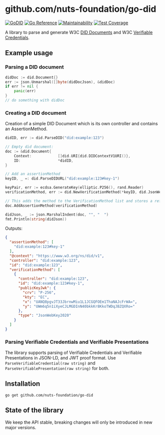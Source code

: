 
# github.com/nuts-foundation/go-did
[![GoDID](https://circleci.com/gh/nuts-foundation/go-did.svg?style=svg)](https://circleci.com/gh/nuts-foundation/go-did) 
[![Go Reference](https://pkg.go.dev/badge/github.com/nuts-foundation/go-did.svg)](https://pkg.go.dev/github.com/nuts-foundation/go-did)
[![Maintainability](https://api.codeclimate.com/v1/badges/4b4c812605d5c4f5ba3f/maintainability)](https://codeclimate.com/github/nuts-foundation/go-did/maintainability)
[![Test Coverage](https://api.codeclimate.com/v1/badges/4b4c812605d5c4f5ba3f/test_coverage)](https://codeclimate.com/github/nuts-foundation/go-did/test_coverage)

A library to parse and generate W3C [DID Documents](https://www.w3.org/TR/did-core/) and W3C [Verifiable Credentials](https://www.w3.org/TR/vc-data-model/).

## Example usage

### Parsing a DID document
```go
didDoc := did.Document{}
err := json.Unmarshal([]byte(didDocJson), &didDoc)
if err != nil {
    panic(err)
}
// do something with didDoc
````

### Creating a DID document
Creation of a simple DID Document which is its own controller and contains an AssertionMethod.
```go
didID, err := did.ParseDID("did:example:123")

// Empty did document:
doc := &did.Document{
    Context:            []did.URI{did.DIDContextV1URI()},
    ID:                 *didID,
}

// Add an assertionMethod
keyID, _ =: did.ParseDIDURL("did:example:123#key-1")

keyPair, err := ecdsa.GenerateKey(elliptic.P256(), rand.Reader)
verificationMethod, err := did.NewVerificationMethod(*keyID, did.JsonWebKey2020, did.DID{}, keyPair.Public())

// This adds the method to the VerificationMethod list and stores a reference to the assertion list
doc.AddAssertionMethod(verificationMethod)

didJson, _ := json.MarshalIndent(doc, "", "  ")
fmt.Println(string(didJson))
```

Outputs:
```json
{
  "assertionMethod": [
    "did:example:123#key-1"
  ],
  "@context": "https://www.w3.org/ns/did/v1",
  "controller": "did:example:123",
  "id": "did:example:123",
  "verificationMethod": [
    {
      "controller": "did:example:123",
      "id": "did:example:123#key-1",
      "publicKeyJwk": {
        "crv": "P-256",
        "kty": "EC",
        "x": "UANQ8pgvJT33JbrnwMiu1L1JCGQFOEm1ThaNAJcFrWA=",
        "y": "UWm6q5n1iXyeCJLMGDInN40bkkKr8KkoTWDqJBZQXRo="
      },
      "type": "JsonWebKey2020"
    }
  ]
}
```

### Parsing Verifiable Credentials and Verifiable Presentations
The library supports parsing of Verifiable Credentials and Verifiable Presentations in JSON-LD, and JWT proof format.
Use `ParseVerifiableCredential(raw string)` and `ParseVerifiablePresentation(raw string)` for both.

## Installation
```
go get github.com/nuts-foundation/go-did
```

## State of the library
We keep the API stable, breaking changes will only be introduced in new major versions.
